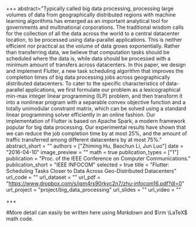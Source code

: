 +++
abstract="Typically called big data processing, processing large volumes of data from geographically distributed regions with machine learning algorithms has emerged as an important analytical tool for governments and multinational corporations. The traditional wisdom calls for the collection of all the data across the world to a central datacenter location, to be processed using data-parallel applications.  This is neither efficient nor practical as the volume of data grows exponentially.  Rather than transferring data, we believe that computation tasks should be scheduled where the data is, while data should be processed with a minimum amount of transfers across datacenters. In this paper, we design and implement Flutter, a new task scheduling algorithm that improves the completion times of big data processing jobs across geographically distributed datacenters.  To cater to the specific characteristics of data-parallel applications, we first formulate our problem as a lexicographical min-max integer linear programming (ILP) problem, and then transform it into a nonlinear program with a separable convex objective function and a totally unimodular constraint matrix, which can be solved using a standard linear programming solver efficiently in an online fashion.  Our implementation of Flutter is based on Apache Spark, a modern framework popular for big data processing. Our experimental results have shown that we can reduce the job completion time by at most 25%, and the amount of traffic transferred among different datacenters by at most 75%."
abstract_short = ""
authors = ["Zhiming Hu, Baochun Li, Jun Luo"]
date = "2016-04-10"
image_preview = ""
math = true
publication_types = ["1"]
publication = "Proc. of the IEEE Conference on Computer Communications."
publication_short = "IEEE INFOCOM"
selected = true
title = "Flutter: Scheduling Tasks Closer to Data Across Geo-Distributed Datacenters"
url_code = ""
url_dataset = ""
url_pdf = "https://www.dropbox.com/s/jqm4rs90rkvc2n7/zhu-infocom16.pdf?dl=0"
url_project = "project/big_data_processing"
url_slides = ""
url_video = ""

+++

#More detail can easily be written here using *Markdown* and $\rm \LaTeX$ math code.
